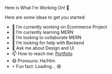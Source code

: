 Here is What I'm Working On! 👋

Here are some ideas to get you started:

- 🔭 I’m currently working on Ecommerce Project
- 🌱 I’m currently learning MERN
- 👯 I’m looking to collaborate MERN 
- 🤔 I’m looking for help with Backend
- 💬 Ask me about Design and UI 
- 📫 How to reach me: [Portfolio](https://aminhaghiportfolio.netlify.app/)
- 😄 Pronouns: He/Him
- ⚡ Fun fact: Loading... 😄

